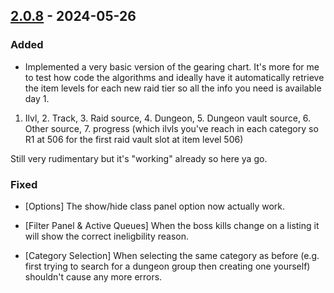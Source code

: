 ## [2.0.8](https://github.com/NintendoLink07/MythicIOGrabber/releases/tag/2.0.8) - 2024-05-26

### Added

- Implemented a very basic version of the gearing chart.
It's more for me to test how code the algorithms and ideally have it automatically retrieve the item levels for each new raid tier so all the info you need is available day 1.
1. Ilvl, 2. Track, 3. Raid source, 4. Dungeon, 5. Dungeon vault source, 6. Other source, 7. progress (which ilvls you've reach in each category so R1 at 506 for the first raid vault slot at item level 506)

Still very rudimentary but it's "working" already so here ya go.

### Fixed

- [Options] The show/hide class panel option now actually work.

- [Filter Panel & Active Queues] When the boss kills change on a listing it will show the correct ineligbility reason.

- [Category Selection] When selecting the same category as before (e.g. first trying to search for a dungeon group then creating one yourself) shouldn't cause any more errors.